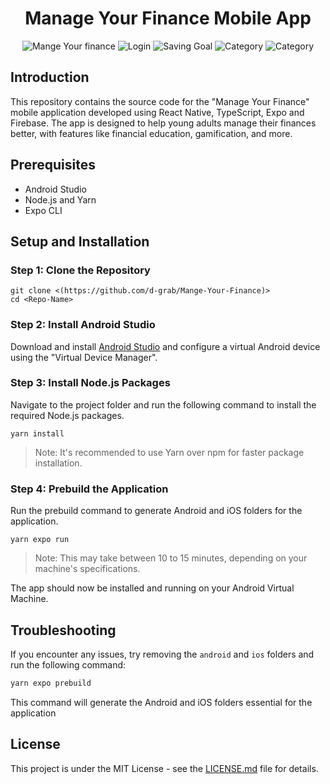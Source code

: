 <h1 align="center"> Manage Your Finance Mobile App</h1>


<div align="center">  
  
![Mange Your finance](https://res.cloudinary.com/dwc3fiaro/image/upload/c_fit,w_200/v1695552818/Budget-Control-App/Screenshot_20230924_093730_BudgetApp_l5pj1e.jpg)
![Login](https://res.cloudinary.com/dwc3fiaro/image/upload/c_fit,w_200/v1695552816/Budget-Control-App/Screenshot_20230924_093654_BudgetApp_zyjsix.jpg)
![Saving Goal](https://res.cloudinary.com/dwc3fiaro/image/upload/c_fit,w_200/v1695558763/Budget-Control-App/shot2_tj0jhv.png)
![Category](https://res.cloudinary.com/dwc3fiaro/image/upload/c_fit,w_200/q_auto:best/v1695558862/Budget-Control-App/shot3_gp2adv.png)
![Category](https://res.cloudinary.com/dwc3fiaro/image/upload/c_fit,w_180/q_auto:best/v1695559837/Budget-Control-App/Screenshot_20230924_154956_BudgetApp_dzqynm.jpg)
</div>

## Introduction
This repository contains the source code for the "Manage Your Finance" mobile application developed using React Native, TypeScript, Expo and Firebase. The app is designed to help young adults manage their finances better, with features like financial education, gamification, and more.

## Prerequisites
- Android Studio
- Node.js and Yarn
- Expo CLI

## Setup and Installation

### Step 1: Clone the Repository

```javscript
git clone <(https://github.com/d-grab/Mange-Your-Finance)>
cd <Repo-Name>

```

### Step 2: Install Android Studio
Download and install [Android Studio](https://developer.android.com/studio) and configure a virtual Android device using the "Virtual Device Manager".

### Step 3: Install Node.js Packages
Navigate to the project folder and run the following command to install the required Node.js packages.

```javscript
yarn install

```

> Note: It's recommended to use Yarn over npm for faster package installation.

### Step 4: Prebuild the Application
Run the prebuild command to generate Android and iOS folders for the application.

```javscript
yarn expo run

```

> Note: This may take between 10 to 15 minutes, depending on your machine's specifications.

The app should now be installed and running on your Android Virtual Machine.

## Troubleshooting
If you encounter any issues, try removing the `android` and `ios` folders and run the following command:

```bash
yarn expo prebuild
```
This command will generate the Android and iOS folders essential for the application

## License
This project is under the MIT License - see the [LICENSE.md](LICENSE.md) file for details.
